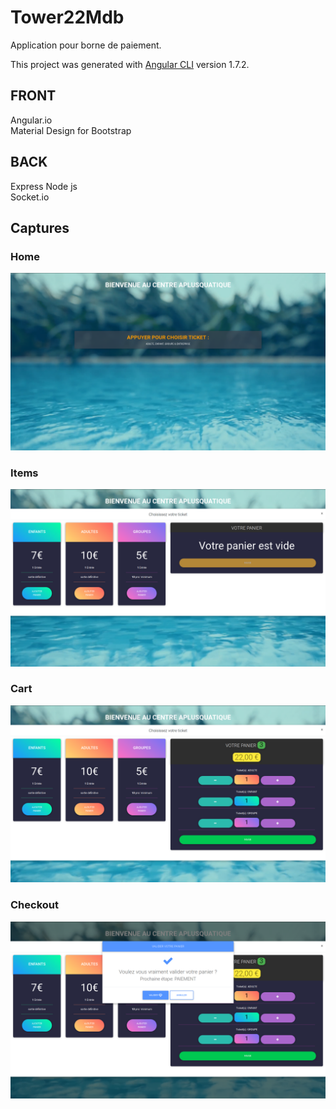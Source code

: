 # Tower22Mdb
Application pour borne de paiement.

This project was generated with [Angular CLI](https://github.com/angular/angular-cli) version 1.7.2.

## FRONT
Angular.io <br>
Material Design for Bootstrap



## BACK
Express Node js<br>
Socket.io

## Captures

### Home
![Tower22 accueil](tower22-01.png)
### Items
![Tower22 achat](tower22-02.png)
### Cart
![Tower22 panier](tower22-03.png)
### Checkout
![Tower22 checkout](tower22-04.png)